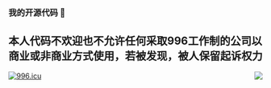 ### 我的开源代码 👋
## 本人代码不欢迎也不允许任何采取996工作制的公司以商业或非商业方式使用，若被发现，被人保留起诉权力
[![996.icu](https://img.shields.io/badge/link-996.icu-red.svg)](https://996.icu)
<img align="right" src="https://github-readme-stats.vercel.app/api?username=light1213&show_icons=true&icon_color=CE1D2D&text_color=718096&bg_color=ffffff&hide_title=true" />
<!--
**LIGHT1213/LIGHT1213** is a ✨ _special_ ✨ repository because its `README.md` (this file) appears on your GitHub profile.
<img align="right" src="https://github-readme-stats.vercel.app/api?username=light1213&show_icons=true&icon_color=CE1D2D&text_color=718096&bg_color=ffffff&hide_title=true" />
Here are some ideas to get you started:

- 🔭 I’m currently working on ...
- 🌱 I’m currently learning ...
- 👯 I’m looking to collaborate on ...
- 🤔 I’m looking for help with ...
- 💬 Ask me about ...
- 📫 How to reach me: ...
- 😄 Pronouns: ...
- ⚡ Fun fact: ...
-->
